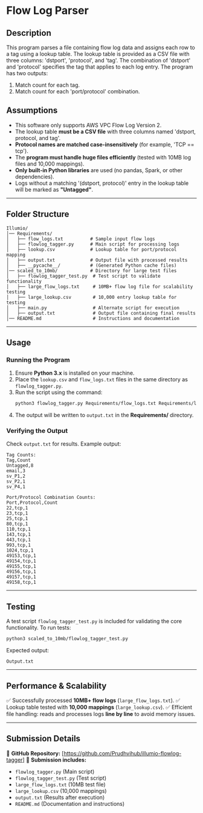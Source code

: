 # **Flow Log Parser**

## **Description**
This program parses a file containing flow log data and assigns each row to a tag using a lookup table. The lookup table is provided as a CSV file with three columns: 'dstport', 'protocol', and 'tag'. The combination of 'dstport' and 'protocol' specifies the tag that applies to each log entry. The program has two outputs:

1. Match count for each tag.
2. Match count for each 'port/protocol' combination.

## **Assumptions** 
- This software only supports AWS VPC Flow Log Version 2.
- The lookup table **must be a CSV file** with three columns named 'dstport, protocol, and tag'.
- **Protocol names are matched case-insensitively** (for example, 'TCP == tcp').
- The **program must handle huge files efficiently** (tested with 10MB log files and 10,000 mappings).
- **Only built-in Python libraries** are used (no pandas, Spark, or other dependencies).
- Logs without a matching '(dstport, protocol)' entry in the lookup table will be marked as **"Untagged"**.

---

## **Folder Structure**

```
Illumio/
│── Requirements/
│   ├── flow_logs.txt          # Sample input flow logs
│   ├── flowlog_tagger.py      # Main script for processing logs
│   ├── lookup.csv             # Lookup table for port/protocol mapping
│   ├── output.txt             # Output file with processed results
│   ├── __pycache__/           # (Generated Python cache files)
│── scaled_to_10mb/            # Directory for large test files
│   ├── flowlog_tagger_test.py  # Test script to validate functionality
│   ├── large_flow_logs.txt     # 10MB+ flow log file for scalability testing
│   ├── large_lookup.csv        # 10,000 entry lookup table for testing
│   ├── main.py                 # Alternate script for execution
│   ├── output.txt              # Output file containing final results
│── README.md                   # Instructions and documentation
```

---

## **Usage**

### **Running the Program**
1. Ensure **Python 3.x** is installed on your machine.
2. Place the `lookup.csv` and `flow_logs.txt` files in the same directory as `flowlog_tagger.py`.
3. Run the script using the command:
   ```bash
   python3 flowlog_tagger.py Requirements/flow_logs.txt Requirements/lookup.csv Requirements/output.txt
   ```
4. The output will be written to `output.txt` in the **Requirements/** directory.

### **Verifying the Output**
Check `output.txt` for results. Example output:

```
Tag Counts:
Tag,Count
Untagged,8
email,3
sv_P1,2
sv_P2,1
sv_P4,1

Port/Protocol Combination Counts:
Port,Protocol,Count
22,tcp,1
23,tcp,1
25,tcp,1
80,tcp,1
110,tcp,1
143,tcp,1
443,tcp,1
993,tcp,1
1024,tcp,1
49153,tcp,1
49154,tcp,1
49155,tcp,1
49156,tcp,1
49157,tcp,1
49158,tcp,1
```

---

## **Testing**
A test script `flowlog_tagger_test.py` is included for validating the core functionality.
To run tests:

```bash
python3 scaled_to_10mb/flowlog_tagger_test.py
```

Expected output:

```
Output.txt
```

---

## **Performance & Scalability**
✅ Successfully processed **10MB+ flow logs** (`large_flow_logs.txt`).
✅ Lookup table tested with **10,000 mappings** (`large_lookup.csv`).
✅ Efficient file handling: reads and processes logs **line by line** to avoid memory issues.

---

## **Submission Details**

🔹 **GitHub Repository:** [https://github.com/Prudhvihub/illumio-flowlog-tagger]
🔹 **Submission includes:**

- `flowlog_tagger.py` (Main script)
- `flowlog_tagger_test.py` (Test script)
- `large_flow_logs.txt` (10MB test file)
- `large_lookup.csv` (10,000 mappings)
- `output.txt` (Results after execution)
- `README.md` (Documentation and instructions)



